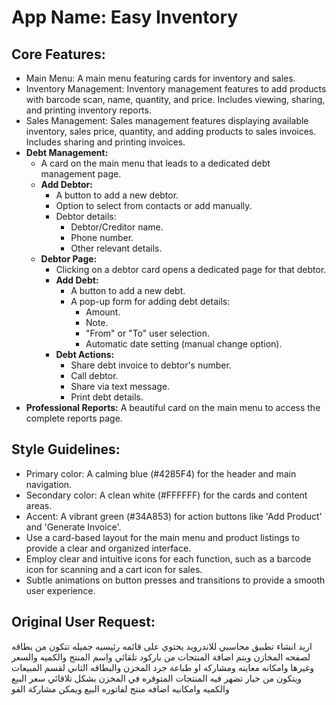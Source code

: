 # **App Name**: Easy Inventory

## Core Features:

- Main Menu: A main menu featuring cards for inventory and sales.
- Inventory Management: Inventory management features to add products with barcode scan, name, quantity, and price. Includes viewing, sharing, and printing inventory reports.
- Sales Management: Sales management features displaying available inventory, sales price, quantity, and adding products to sales invoices. Includes sharing and printing invoices.
- **Debt Management:**
  -   A card on the main menu that leads to a dedicated debt management page.
  -   **Add Debtor:**
      -   A button to add a new debtor.
      -   Option to select from contacts or add manually.
      -   Debtor details:
          -   Debtor/Creditor name.
          -   Phone number.
          -   Other relevant details.
  -   **Debtor Page:**
      -   Clicking on a debtor card opens a dedicated page for that debtor.
      -   **Add Debt:**
          -   A button to add a new debt.
          -   A pop-up form for adding debt details:
              -   Amount.
              -   Note.
              -   "From" or "To" user selection.
              -   Automatic date setting (manual change option).
      -   **Debt Actions:**
          -   Share debt invoice to debtor's number.
          -   Call debtor.
          -   Share via text message.
          -   Print debt details.
- **Professional Reports:** A beautiful card on the main menu to access the complete reports page.

## Style Guidelines:

- Primary color: A calming blue (#4285F4) for the header and main navigation.
- Secondary color: A clean white (#FFFFFF) for the cards and content areas.
- Accent: A vibrant green (#34A853) for action buttons like 'Add Product' and 'Generate Invoice'.
- Use a card-based layout for the main menu and product listings to provide a clear and organized interface.
- Employ clear and intuitive icons for each function, such as a barcode icon for scanning and a cart icon for sales.
- Subtle animations on button presses and transitions to provide a smooth user experience.

## Original User Request:
اريد انشاء تطبيق محاسبي للاندرويد يحتوي على قائمه رئيسيه جميله تتكون من بطاقه لصفحه المخازن ويتم اضافة المنتجات من باركود تلقائي واسم المنتج والكميه والسعر وغيرها وامكانه معاينه ومشاركه او طباعة جرد المخزن والبطاقه الثاني لقسم المبيعات ويتكون من خيار تضهر فيه المنتجات المتوفره في المخزن بشكل تلاقائي سعر البيع والكميه وامكانيه اضافه منتج لفاتوره البيع ويمكن مشاركة الفو